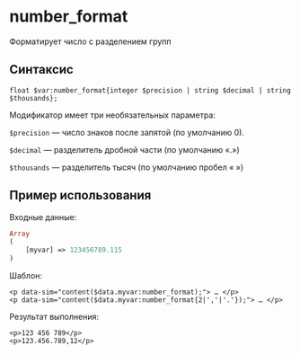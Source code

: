 # number\_format

Форматирует число с разделением групп

## **Синтаксис**

```text
float $var:number_format{integer $precision | string $decimal | string $thousands};
```

Модификатор имеет три необязательных параметра:

`$precision` — число знаков после запятой \(по умолчанию 0\).

`$decimal` — разделитель дробной части \(по умолчанию «.»\)

`$thousands` — разделитель тысяч \(по умолчанию пробел « »\)

## **Пример использования**

Входные данные:

```php
Array
(
    [myvar] => 123456789.115
)
```

Шаблон:

```markup
<p data-sim="content($data.myvar:number_format);"> … </p>
<p data-sim="content($data.myvar:number_format{2|','|'.'});"> … </p>​
```

Результат выполнения:

```markup
<p>123 456 789</p>
<p>123.456.789,12</p>
```

